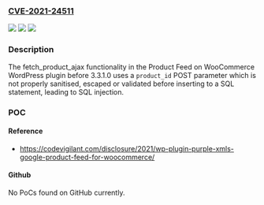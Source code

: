 ### [CVE-2021-24511](https://cve.mitre.org/cgi-bin/cvename.cgi?name=CVE-2021-24511)
![](https://img.shields.io/static/v1?label=Product&message=Product%20Feed%20on%20WooCommerce%20for%20Google%2C%20Awin%2C%20Shareasale%2C%20Bing%2C%20and%20More&color=blue)
![](https://img.shields.io/static/v1?label=Version&message=3.3.1.0%3C%203.3.1.0%20&color=brighgreen)
![](https://img.shields.io/static/v1?label=Vulnerability&message=CWE-89%20SQL%20Injection&color=brighgreen)

### Description

The fetch_product_ajax functionality in the Product Feed on WooCommerce WordPress plugin before 3.3.1.0 uses a `product_id` POST parameter which is not properly sanitised, escaped or validated before inserting to a SQL statement, leading to SQL injection.

### POC

#### Reference
- https://codevigilant.com/disclosure/2021/wp-plugin-purple-xmls-google-product-feed-for-woocommerce/

#### Github
No PoCs found on GitHub currently.

